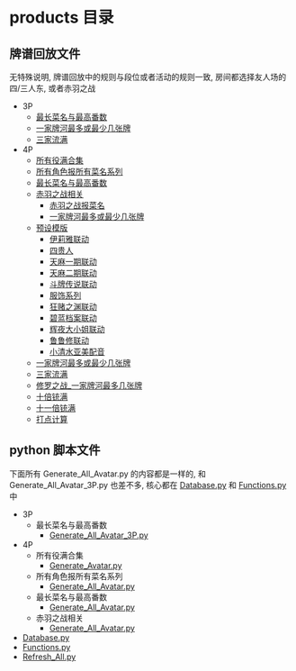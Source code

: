 # products 目录

## 牌谱回放文件

无特殊说明, 牌谱回放中的规则与段位或者活动的规则一致, 房间都选择友人场的四/三人东, 或者赤羽之战

- 3P
  - [最长菜名与最高番数](3P/最长菜名与最高番数)
  - [一家牌河最多或最少几张牌](3P/一家牌河最多或最少几张牌.js)
  - [三家流满](3P/三家流满.js)
- 4P
  - [所有役满合集](4P/所有役满合集)
  - [所有角色报所有菜名系列](4P/所有角色报所有菜名系列)
  - [最长菜名与最高番数](4P/最长菜名与最高番数/template.js)
  - [赤羽之战相关](4P/赤羽之战相关)
    - [赤羽之战报菜名](4P/赤羽之战相关/template.js)
    - [一家牌河最多或最少几张牌](4P/赤羽之战相关/一家牌河最多或最少几张牌.js)
  - [预设模版](4P/预设模版)
    - [伊莉雅联动](4P/预设模版/伊莉雅联动)
    - [四贵人](4P/预设模版/四贵人)
    - [天麻一期联动](4P/预设模版/天麻一期联动)
    - [天麻二期联动](4P/预设模版/天麻二期联动)
    - [斗牌传说联动](4P/预设模版/斗牌传说联动)
    - [服饰系列](4P/预设模版/服饰系列)
    - [狂赌之渊联动](4P/预设模版/狂赌之渊联动)
    - [碧蓝档案联动](4P/预设模版/碧蓝档案联动)
    - [辉夜大小姐联动](4P/预设模版/辉夜大小姐联动)
    - [鲁鲁修联动](4P/预设模版/鲁鲁修联动)
    - [小清水亚美配音](4P/预设模版/小清水亚美配音.js)
  - [一家牌河最多或最少几张牌](4P/一家牌河最多或最少几张牌.js)
  - [三家流满](4P/三家流满.js)
  - [修罗之战_一家牌河最多几张牌](4P/修罗之战_一家牌河最多几张牌.js)
  - [十倍铳满](4P/十倍铳满.js)
  - [十一倍铳满](4P/十一倍铳满.js)
  - [打点计算](4P/打点计算.js)

## python 脚本文件

下面所有 Generate_All_Avatar.py 的内容都是一样的, 和 Generate_All_Avatar_3P.py 也差不多,
核心都在 [Database.py](Database.py) 和 [Functions.py](Functions.py) 中

- 3P
  - 最长菜名与最高番数
    - [Generate_All_Avatar_3P.py](3P/最长菜名与最高番数/Generate_All_Avatar_3P.py)
- 4P
  - 所有役满合集
    - [Generate_Avatar.py](4P/所有役满合集/Generate_Avatar.py)
  - 所有角色报所有菜名系列
    - [Generate_All_Avatar.py](4P/所有角色报所有菜名系列/Generate_All_Avatar.py)
  - 最长菜名与最高番数
    - [Generate_All_Avatar.py](4P/最长菜名与最高番数/Generate_All_Avatar.py)
  - 赤羽之战相关
    - [Generate_All_Avatar.py](4P/赤羽之战相关/Generate_All_Avatar.py)
- [Database.py](Database.py)
- [Functions.py](Functions.py)
- [Refresh_All.py](Refresh_All.py)
